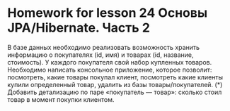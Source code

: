 # Homework for lesson 24 Основы JPA/Hibernate. Часть 2
В базе данных необходимо реализовать возможность хранить информацию о покупателях (id, имя) и товарах (id, название, стоимость).
У каждого покупателя свой набор купленных товаров.
Необходимо написать консольное приложение, которое позволит:
посмотреть, какие товары покупал клиент,
посмотреть какие клиенты купили определенный товар,
удалить из базы товары/покупателей.
(*) Добавить детализацию по паре «покупатель — товар»: сколько стоил товар в момент покупки клиентом.

